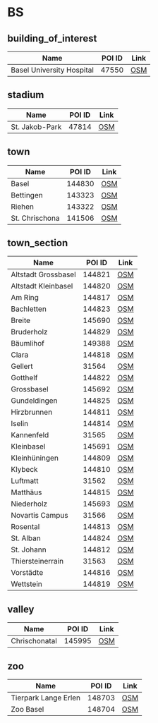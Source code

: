 # BS

## building_of_interest

| Name | POI ID | Link |
| ----- | ----- | ---- |
| Basel University Hospital | 47550 | [OSM](https://www.openstreetmap.org/?mlat=47.561&mlon=7.581&zoom=13) |
## stadium

| Name | POI ID | Link |
| ----- | ----- | ---- |
| St. Jakob-Park | 47814 | [OSM](https://www.openstreetmap.org/?mlat=47.541&mlon=7.62&zoom=13) |
## town

| Name | POI ID | Link |
| ----- | ----- | ---- |
| Basel | 144830 | [OSM](https://www.openstreetmap.org/?mlat=47.557567647518106&mlon=7.592362078970648&zoom=13) |
| Bettingen | 143323 | [OSM](https://www.openstreetmap.org/?mlat=47.57031494723513&mlon=7.665212577170569&zoom=13) |
| Riehen | 143322 | [OSM](https://www.openstreetmap.org/?mlat=47.57735069972345&mlon=7.646848835798115&zoom=13) |
| St. Chrischona | 141506 | [OSM](https://www.openstreetmap.org/?mlat=47.571921028579396&mlon=7.681387146273142&zoom=13) |
## town_section

| Name | POI ID | Link |
| ----- | ----- | ---- |
| Altstadt Grossbasel | 144821 | [OSM](https://www.openstreetmap.org/?mlat=47.55739764790826&mlon=7.589273147285307&zoom=13) |
| Altstadt Kleinbasel | 144820 | [OSM](https://www.openstreetmap.org/?mlat=47.56039051199295&mlon=7.592986766694837&zoom=13) |
| Am Ring | 144817 | [OSM](https://www.openstreetmap.org/?mlat=47.5569280967291&mlon=7.580186143848525&zoom=13) |
| Bachletten | 144823 | [OSM](https://www.openstreetmap.org/?mlat=47.548643986948875&mlon=7.569528177585607&zoom=13) |
| Breite | 145690 | [OSM](https://www.openstreetmap.org/?mlat=47.552134987174135&mlon=7.615638405664203&zoom=13) |
| Bruderholz | 144829 | [OSM](https://www.openstreetmap.org/?mlat=47.53322382346273&mlon=7.594020900392443&zoom=13) |
| Bäumlihof | 149388 | [OSM](https://www.openstreetmap.org/?mlat=47.5687&mlon=7.6273&zoom=13) |
| Clara | 144818 | [OSM](https://www.openstreetmap.org/?mlat=47.56323428910452&mlon=7.596312231503635&zoom=13) |
| Gellert | 31564 | [OSM](https://www.openstreetmap.org/?mlat=47.5516&mlon=7.6099&zoom=13) |
| Gotthelf | 144822 | [OSM](https://www.openstreetmap.org/?mlat=47.55486465790242&mlon=7.5690511902549344&zoom=13) |
| Grossbasel | 145692 | [OSM](https://www.openstreetmap.org/?mlat=47.569934397340596&mlon=7.602430833563001&zoom=13) |
| Gundeldingen | 144825 | [OSM](https://www.openstreetmap.org/?mlat=47.54365407412112&mlon=7.591201583306757&zoom=13) |
| Hirzbrunnen | 144811 | [OSM](https://www.openstreetmap.org/?mlat=47.567183673459986&mlon=7.616278196220716&zoom=13) |
| Iselin | 144814 | [OSM](https://www.openstreetmap.org/?mlat=47.56238774769914&mlon=7.5651077601428165&zoom=13) |
| Kannenfeld | 31565 | [OSM](https://www.openstreetmap.org/?mlat=47.567&mlon=7.5687&zoom=13) |
| Kleinbasel | 145691 | [OSM](https://www.openstreetmap.org/?mlat=47.55168282624458&mlon=7.587506606882408&zoom=13) |
| Kleinhüningen | 144809 | [OSM](https://www.openstreetmap.org/?mlat=47.58304121360296&mlon=7.5965121969123715&zoom=13) |
| Klybeck | 144810 | [OSM](https://www.openstreetmap.org/?mlat=47.57569117363019&mlon=7.590820064993772&zoom=13) |
| Luftmatt | 31562 | [OSM](https://www.openstreetmap.org/?mlat=47.5473&mlon=7.603&zoom=13) |
| Matthäus | 144815 | [OSM](https://www.openstreetmap.org/?mlat=47.56763649825578&mlon=7.591084772323009&zoom=13) |
| Niederholz | 145693 | [OSM](https://www.openstreetmap.org/?mlat=47.57092408092481&mlon=7.633750297670559&zoom=13) |
| Novartis Campus | 31566 | [OSM](https://www.openstreetmap.org/?mlat=47.5739&mlon=7.5795&zoom=13) |
| Rosental | 144813 | [OSM](https://www.openstreetmap.org/?mlat=47.56828869452756&mlon=7.6014741504384835&zoom=13) |
| St. Alban | 144824 | [OSM](https://www.openstreetmap.org/?mlat=47.5453384754453&mlon=7.607630764826401&zoom=13) |
| St. Johann | 144812 | [OSM](https://www.openstreetmap.org/?mlat=47.570675204533956&mlon=7.572471068805424&zoom=13) |
| Thiersteinerrain | 31563 | [OSM](https://www.openstreetmap.org/?mlat=47.538&mlon=7.5959&zoom=13) |
| Vorstädte | 144816 | [OSM](https://www.openstreetmap.org/?mlat=47.55622051999074&mlon=7.590307648338746&zoom=13) |
| Wettstein | 144819 | [OSM](https://www.openstreetmap.org/?mlat=47.5599960922386&mlon=7.605149537088112&zoom=13) |
## valley

| Name | POI ID | Link |
| ----- | ----- | ---- |
| Chrischonatal | 145995 | [OSM](https://www.openstreetmap.org/?mlat=47.57693792706462&mlon=7.679505511183483&zoom=13) |
## zoo

| Name | POI ID | Link |
| ----- | ----- | ---- |
| Tierpark Lange Erlen | 148703 | [OSM](https://www.openstreetmap.org/?mlat=47.57394661676514&mlon=7.608185640026158&zoom=13) |
| Zoo Basel | 148704 | [OSM](https://www.openstreetmap.org/?mlat=47.54743111138023&mlon=7.578937465588218&zoom=13) |
